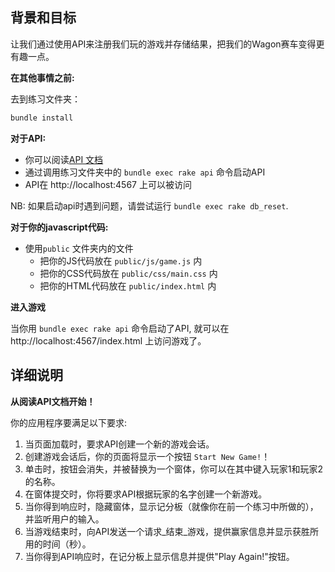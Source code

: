<!-- Please put your translation here and with the same style in README.md -->
## 背景和目标

让我们通过使用API来注册我们玩的游戏并存储结果，把我们的Wagon赛车变得更有趣一点。

**在其他事情之前:**

去到练习文件夹：

```bash
bundle install
```

**对于API:**

* 你可以阅读[API 文档](https://github.com/lewagon/fullstack-challenges/blob/master/04-Front-End/07-JavaScript-Plugins/Optional-01-AJAX-wagon-race/API.md)
* 通过调用练习文件夹中的 `bundle exec rake api` 命令启动API
* API在 http://localhost:4567 上可以被访问

NB: 如果启动api时遇到问题，请尝试运行 `bundle exec rake db_reset`.

**对于你的javascript代码:**

* 使用`public` 文件夹内的文件
  * 把你的JS代码放在 `public/js/game.js` 内
  * 把你的CSS代码放在 `public/css/main.css` 内
  * 把你的HTML代码放在 `public/index.html` 内

**进入游戏**

当你用 `bundle exec rake api` 命令启动了API, 就可以在 http://localhost:4567/index.html 上访问游戏了。

## 详细说明

**从阅读API文档开始！**

你的应用程序要满足以下要求:

1. 当页面加载时，要求API创建一个新的游戏会话。
2. 创建游戏会话后，你的页面将显示一个按钮 `Start New Game!`！
3. 单击时，按钮会消失，并被替换为一个窗体，你可以在其中键入玩家1和玩家2的名称。
4. 在窗体提交时，你将要求API根据玩家的名字创建一个新游戏。
5. 当你得到响应时，隐藏窗体，显示记分板（就像你在前一个练习中所做的），并监听用户的输入。
6. 当游戏结束时，向API发送一个请求_结束_游戏，提供赢家信息并显示获胜所用的时间（秒）。
7. 当你得到API响应时，在记分板上显示信息并提供"Play Again!"按钮。
